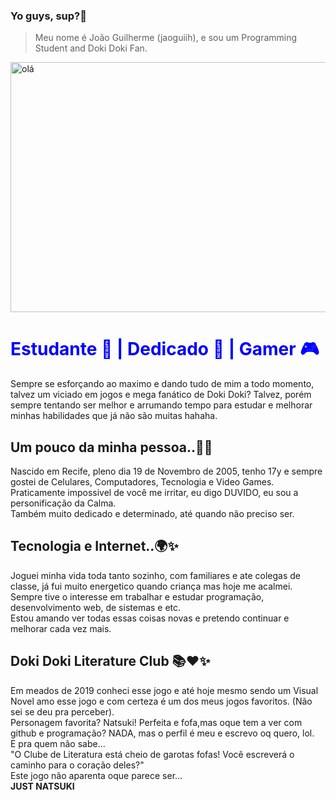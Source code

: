 ### Yo guys, sup?👋
> Meu nome é João Guilherme (jaoguiih), e sou um Programming Student and Doki Doki Fan.
<img style="width:50rem;height:25rem;margin: auto" alt='olá' src="https://media.tenor.com/YhrdIYkch5IAAAAC/natsuki-doki-doki.gif"/>

<div>
  
<h1 style="color:blue;">
     Estudante 📔 | Dedicado 🍷 | Gamer 🎮 

  </h1>

</div>

<div>
<p>
  Sempre se esforçando ao maximo e dando tudo de mim a todo momento, talvez um viciado em jogos e mega fanático de Doki Doki? Talvez, porém sempre tentando ser melhor e arrumando tempo para estudar e melhorar minhas habilidades que já não são muitas hahaha.
</p>



 <h2> Um pouco da minha pessoa..🤙✨</h2>

<p>

Nascido em Recife, pleno dia 19 de Novembro de 2005, tenho 17y e sempre gostei de Celulares, Computadores, Tecnologia e Video Games.
Praticamente impossivel de você me irritar, eu digo DUVIDO, eu sou a personificação da Calma. <br>
Também muito dedicado e determinado, até quando não preciso ser.
</p>

  <h2>Tecnologia e Internet..🌍✨</h2>
  
<p>

Joguei minha vida toda tanto sozinho, com familiares e ate colegas de classe, já fui muito energetico quando criança mas hoje me acalmei. <br>
Sempre tive o interesse em trabalhar e estudar programação, desenvolvimento web, de sistemas e etc. <br>
Estou amando ver todas essas coisas novas e pretendo continuar e melhorar cada vez mais.
</p>

<h2> Doki Doki Literature Club 📚❤️✨</h2>

<p>

  Em meados de 2019 conheci esse jogo e até hoje mesmo sendo um Visual Novel amo esse jogo e com certeza é um dos meus jogos favoritos. (Não sei se deu pra perceber). <br>
  Personagem favorita? Natsuki! Perfeita e fofa,mas oque tem a ver com github e programação? NADA, mas o perfil é meu e escrevo oq quero, lol. <br>
  E pra quem não sabe... <br>
  "O Clube de Literatura está cheio de garotas fofas! Você escreverá o caminho para o coração deles?" <br>
  Este jogo não aparenta oque parece ser... <br>
  <strong>JUST NATSUKI</strong>
</p>



  
</div>


